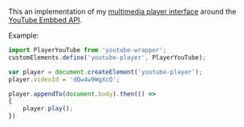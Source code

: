 This an implementation of my [multimedia player interface](https://github.com/adinan-cenci/js-multimedia-player-interface) around the [YouTube Embbed API](https://developers.google.com/youtube/iframe_api_reference).

Example:

```js
import PlayerYouTube from 'youtube-wrapper';
customElements.define('youtube-player', PlayerYouTube);

var player = document.createElement('youtube-player');
player.videoId = 'dQw4w9WgXcQ';

player.appendTo(document.body).then(() => 
{
    player.play();
})
```
